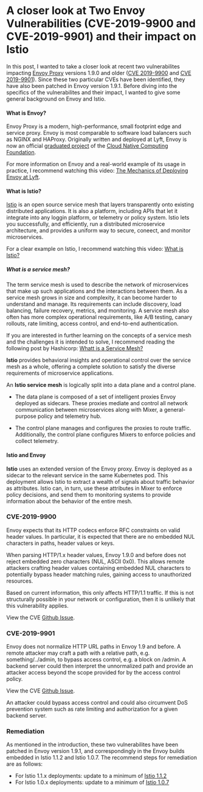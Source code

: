 # A closer look at Two Envoy Vulnerabilities (CVE-2019-9900 and CVE-2019-9901) and their impact on Istio

In this post, I wanted to take a closer look at recent two vulnerabilites impacting [Envoy Proxy](https://www.envoyproxy.io/) versions 1.9.0 and older ([CVE 2019-9900](https://cve.mitre.org/cgi-bin/cvename.cgi?name=CVE-2019-9900) and [CVE 2019-9901](https://cve.mitre.org/cgi-bin/cvename.cgi?name=CVE-2019-9901)). Since these two particular CVEs have been identified, they have also been patched in Envoy version 1.9.1. Before diving into the specifics of the vulnerabilites and their impact, I wanted to give some general background on Envoy and Istio.

#### What is Envoy?

Envoy Proxy is a modern, high-performance, small footprint edge and service proxy. Envoy is most comparable to software load balancers such as NGINX and HAProxy. Originally written and deployed at Lyft, Envoy is now an official [graduated project](https://www.cncf.io/announcement/2018/11/28/cncf-announces-envoy-graduation/) of the [Cloud Native Computing Foundation](https://www.cncf.io/). 

For more information on Envoy and a real-world example of its usage in practice, I recommend watching this video: [The Mechanics of Deploying Envoy at Lyft](https://www.youtube.com/watch?v=IeJDjq-COjk).

#### What is Istio?

[Istio](https://istio.io/) is an open source service mesh that layers transparently onto existing distributed applications. It is also a platform, including APIs that let it integrate into any loggin platform, or telemetry or policy system. Istio lets you successfully, and efficiently, run a distributed microservice architecture, and provides a uniform way to secure, coneect, and monitor microservices.

For a clear example on Istio, I recommend watching this video: [What is Istio?](https://www.youtube.com/watch?v=1iyFq2VaL5Y&t=21s)

##### What is a service mesh?

The term service mesh is used to describe the network of microservices that make up such applications and the interactions between them. As a service mesh grows in size and complexity, it can become harder to understand and manage. Its requirements can include discovery, load balancing, failure recovery, metrics, and monitoring. A service mesh also often has more complex operational requirements, like A/B testing, canary rollouts, rate limiting, access control, and end-to-end authentication.

If you are interested in further learning on the concepts of a service mesh and the challenges it is intended to solve, I recommend reading the following post by Hashicorp: [Whatt is a Service Mesh?](https://www.hashicorp.com/resources/what-is-a-service-mesh)

**Istio** provides behavioral insights and operational control over the service mesh as a whole, offering a complete solution to satisfy the diverse requirements of microservice applications.

An **Istio service mesh** is logically split into a data plane and a control plane.

- The data plane is composed of a set of intelligent proxies Envoy deployed as sidecars. These proxies mediate and control all network communication between microservices along with Mixer, a general-purpose policy and telemetry hub.

- The control plane manages and configures the proxies to route traffic. Additionally, the control plane configures Mixers to enforce policies and collect telemetry.

#### Istio and Envoy

**Istio** uses an extended version of the Envoy proxy. Envoy is deployed as a sidecar to the relevant service in the same Kubernetes pod. This deployment allows Istio to extract a wealth of signals about traffic behavior as attributes. Istio can, in turn, use these attributes in Mixer to enforce policy decisions, and send them to monitoring systems to provide information about the behavior of the entire mesh.

### CVE-2019-9900

Envoy expects that its HTTP codecs enforce RFC constraints on valid header values. In particular, it is expected that there are no embedded NUL characters in paths, header values or keys. 

When parsing HTTP/1.x header values, Envoy 1.9.0 and before does not reject embedded zero characters (NUL, ASCII 0x0). This allows remote attackers crafting header values containing embedded NUL characters to potentially bypass header matching rules, gaining access to unauthorized resources.

Based on current information, this only affects HTTP/1.1 traffic. If this is not structurally possible in your network or configuration, then it is unlikely that this vulnerability applies.

View the CVE [Github Issue](https://github.com/envoyproxy/envoy/issues/6434).

### CVE-2019-9901

Envoy does not normalize HTTP URL paths in Envoy 1.9 and before. A remote attacker may craft a path with a relative path, e.g. something/../admin, to bypass access control, e.g. a block on /admin. A backend server could then interpret the unnormalized path and provide an attacker access beyond the scope provided for by the access control policy.

View the CVE [Github Issue](https://github.com/envoyproxy/envoy/issues/6435).

An attacker could bypass access control and could also circumvent DoS prevention system such as rate limiting and authorization for a given backend server.

### Remediation

As mentioned in the introduction, these two vulnerabilites have been patched in Envoy version 1.9.1, and correspondingly in the Envoy builds embedded in Istio 1.1.2 and Istio 1.0.7. The recommend steps for remediation are as follows:

- For Istio 1.1.x deployments: update to a minimum of [Istio 1.1.2](https://istio.io/about/notes/1.1.2/)
- For Istio 1.0.x deployments: update to a minimum of [Istio 1.0.7](https://istio.io/about/notes/1.0.7/)